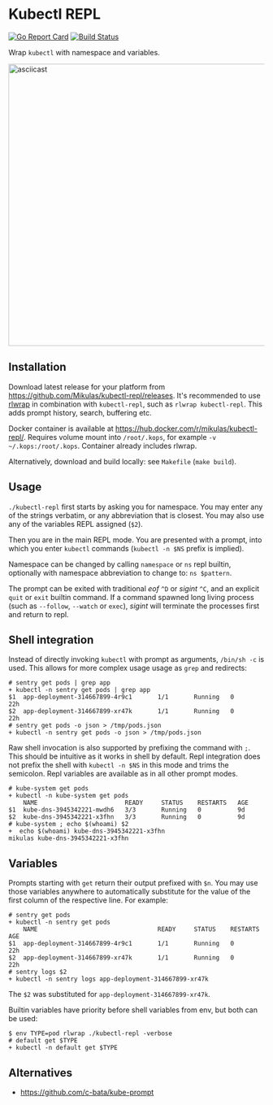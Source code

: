 Kubectl REPL
============

[![Go Report Card](https://goreportcard.com/badge/github.com/mikulas/kubectl-repl)](https://goreportcard.com/report/github.com/mikulas/kubectl-repl)
[![Build Status](https://travis-ci.org/Mikulas/kubectl-repl.svg?branch=master)](https://travis-ci.org/Mikulas/kubectl-repl)

Wrap `kubectl` with namespace and variables.

<a href="https://asciinema.org/a/142653?rows=35"><img alt="asciicast" src="https://s3.eu-central-1.amazonaws.com/uploads.mangoweb.org/kubectl-repl-0.2.png" height="555" width="688"></a>


Installation
------------

Download latest release for your platform from https://github.com/Mikulas/kubectl-repl/releases.
It's recommended to use [rlwrap](https://github.com/hanslub42/rlwrap) in combination with `kubectl-repl`,
such as `rlwrap kubectl-repl`. This adds prompt history, search, buffering etc.

Docker container is available at https://hub.docker.com/r/mikulas/kubectl-repl/. Requires volume mount into `/root/.kops`,
for example `-v ~/.kops:/root/.kops`. Container already includes rlwrap.

Alternatively, download and build locally: see `Makefile` (`make build`). 


Usage
-----

`./kubectl-repl` first starts by asking you for namespace. You may enter any of the strings verbatim,
or any abbreviation that is closest. You may also use any of the variables REPL assigned (`$2`).

Then you are in the main REPL mode. You are presented with a prompt, into which you enter `kubectl` commands
(`kubectl -n $NS` prefix is implied).

Namespace can be changed by calling `namespace` or `ns` repl builtin, optionally with namespace abbreviation
to change to: `ns $pattern`.

The prompt can be exited with traditional *eof* `^D` or *sigint* `^C`, and an explicit `quit` or `exit` builtin command.
If a command spawned long living process (such as `--follow`, `--watch` or `exec`), *sigint* will terminate the processes
first and return to repl.


Shell integration
-----------------

Instead of directly invoking `kubectl` with prompt as arguments, `/bin/sh -c` is used. This
allows for more complex usage usage as `grep` and redirects:

```console
# sentry get pods | grep app
+ kubectl -n sentry get pods | grep app
$1 	app-deployment-314667899-4r9c1       1/1       Running   0          22h
$2 	app-deployment-314667899-xr47k       1/1       Running   0          22h
# sentry get pods -o json > /tmp/pods.json
+ kubectl -n sentry get pods -o json > /tmp/pods.json
```


Raw shell invocation is also supported by prefixing the command with `;`. This should be intuitive as it works in
shell by default. Repl integration does not prefix the shell with `kubectl -n $NS` in this mode and trims the semicolon.
Repl variables are available as in all other prompt modes. 

```console
# kube-system get pods
+ kubectl -n kube-system get pods
   	NAME                        READY     STATUS    RESTARTS   AGE
$1 	kube-dns-3945342221-mwdh6   3/3       Running   0          9d
$2 	kube-dns-3945342221-x3fhn   3/3       Running   0          9d
# kube-system ; echo $(whoami) $2
+  echo $(whoami) kube-dns-3945342221-x3fhn
mikulas kube-dns-3945342221-x3fhn
```


Variables
---------

Prompts starting with `get` return their output prefixed with `$n`. You may use those variables anywhere to
automatically substitute for the value of the first column of the respective line. For example:
```console
# sentry get pods
+ kubectl -n sentry get pods
   	NAME                                 READY     STATUS    RESTARTS   AGE
$1 	app-deployment-314667899-4r9c1       1/1       Running   0          22h
$2 	app-deployment-314667899-xr47k       1/1       Running   0          22h
# sentry logs $2
+ kubectl -n sentry logs app-deployment-314667899-xr47k
```
The `$2` was substituted for `app-deployment-314667899-xr47k`.

Builtin variables have priority before shell variables from env, but both can be used: 

```console
$ env TYPE=pod rlwrap ./kubectl-repl -verbose
# default get $TYPE
+ kubectl -n default get $TYPE
```


Alternatives
------------

- https://github.com/c-bata/kube-prompt
